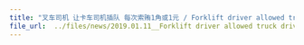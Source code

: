 ```yaml
---
title: "叉车司机 让卡车司机插队 每次索贿1角或1元 / Forklift driver allowed truck drivers to jump the queue by receiving bribes between 10 cents and $1"
file_url:  ../files/news/2019.01.11__Forklift driver allowed truck drivers to jump the queue by receiving bribes between 10 cents and.pdf
---
```

